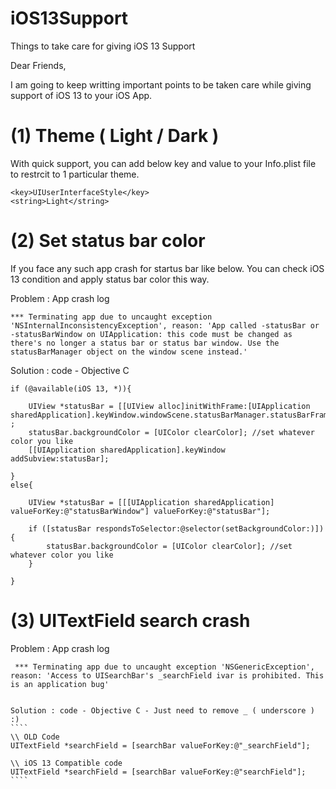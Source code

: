# iOS13Support
Things to take care for giving iOS 13 Support

Dear Friends,

I am going to keep writting important points to be taken care while giving support of iOS 13 to your iOS App.

# (1) Theme ( Light / Dark )
With quick support, you can add below key and value to your Info.plist file to restrcit to 1 particular theme.
```
<key>UIUserInterfaceStyle</key>
<string>Light</string>
```

# (2) Set status bar color 
If you face any such app crash for startus bar like below. You can check iOS 13 condition and apply status bar color this way.

Problem : App crash log
````
*** Terminating app due to uncaught exception 'NSInternalInconsistencyException', reason: 'App called -statusBar or -statusBarWindow on UIApplication: this code must be changed as there's no longer a status bar or status bar window. Use the statusBarManager object on the window scene instead.'
````

Solution : code - Objective C
````
if (@available(iOS 13, *)){

    UIView *statusBar = [[UIView alloc]initWithFrame:[UIApplication sharedApplication].keyWindow.windowScene.statusBarManager.statusBarFrame] ;
    statusBar.backgroundColor = [UIColor clearColor]; //set whatever color you like
    [[UIApplication sharedApplication].keyWindow addSubview:statusBar];

}
else{
    
    UIView *statusBar = [[[UIApplication sharedApplication] valueForKey:@"statusBarWindow"] valueForKey:@"statusBar"];
    
    if ([statusBar respondsToSelector:@selector(setBackgroundColor:)]) {
        statusBar.backgroundColor = [UIColor clearColor]; //set whatever color you like
    }
    
}
`````

# (3) UITextField search crash

Problem : App crash log
`````
 *** Terminating app due to uncaught exception 'NSGenericException', reason: 'Access to UISearchBar's _searchField ivar is prohibited. This is an application bug'


Solution : code - Objective C - Just need to remove _ ( underscore ) :)
````
\\ OLD Code 
UITextField *searchField = [searchBar valueForKey:@"_searchField"]; 

\\ iOS 13 Compatible code
UITextField *searchField = [searchBar valueForKey:@"searchField"];
````
